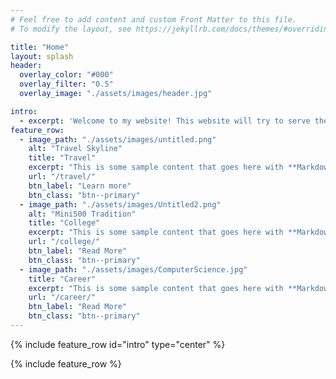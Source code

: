```yaml
---
# Feel free to add content and custom Front Matter to this file.
# To modify the layout, see https://jekyllrb.com/docs/themes/#overriding-theme-defaults

title: "Home"
layout: splash
header:
  overlay_color: "#000"
  overlay_filter: "0.5"
  overlay_image: "./assets/images/header.jpg"

intro: 
  - excerpt: 'Welcome to my website! This website will try to serve the function of my blog space for georgia tech'
feature_row:
  - image_path: "./assets/images/untitled.png"
    alt: "Travel Skyline"
    title: "Travel"
    excerpt: "This is some sample content that goes here with **Markdown** formatting."
    url: "/travel/"
    btn_label: "Learn more"
    btn_class: "btn--primary"
  - image_path: "./assets/images/Untitled2.png"
    alt: "Mini500 Tradition"
    title: "College"
    excerpt: "This is some sample content that goes here with **Markdown** formatting."
    url: "/college/"
    btn_label: "Read More"
    btn_class: "btn--primary"
  - image_path: "./assets/images/ComputerScience.jpg"
    title: "Career"
    excerpt: "This is some sample content that goes here with **Markdown** formatting."
    url: "/career/"
    btn_label: "Read More"
    btn_class: "btn--primary"
---
```


{% include feature_row id="intro" type="center" %}

{% include feature_row %}